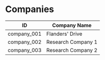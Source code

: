 Companies
=========

| ID          | Company Name        |
|-------------|---------------------|
| company_001 | Flanders' Drive     |
| company_002 | Research Company 1  |
| company_003 | Research Company 2  |